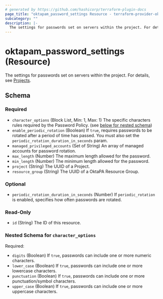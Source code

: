 ```yaml
---
# generated by https://github.com/hashicorp/terraform-plugin-docs
page_title: "oktapam_password_settings Resource - terraform-provider-oktapam"
subcategory: ""
description: |-
  The settings for passwords set on servers within the project. For details, see Projects https://help.okta.com/okta_help.htm?type=oie&id=ext-pam-projects.
---
```


# oktapam_password_settings (Resource)

The settings for passwords set on servers within the project. For details, see [Projects](https://help.okta.com/okta_help.htm?type=oie&id=ext-pam-projects).



<!-- schema generated by tfplugindocs -->
## Schema

### Required

- `character_options` (Block List, Min: 1, Max: 1) The specific characters rules required by the Password Policy. (see [below for nested schema](#nestedblock--character_options))
- `enable_periodic_rotation` (Boolean) If `true`, requires passwords to be rotated after a period of time has passed. You must also set the `periodic_rotation_duration_in_seconds` param.
- `managed_privileged_accounts` (Set of String) An array of managed accounts for password rotation.
- `max_length` (Number) The maximum length allowed for the password.
- `min_length` (Number) The minimum length allowed for the password.
- `project` (String) The UUID of a Project.
- `resource_group` (String) The UUID of a OktaPA Resource Group.

### Optional

- `periodic_rotation_duration_in_seconds` (Number) If `periodic_rotation` is enabled, specifies how often passwords are rotated.

### Read-Only

- `id` (String) The ID of this resource.

<a id="nestedblock--character_options"></a>
### Nested Schema for `character_options`

Required:

- `digits` (Boolean) If `true`, passwords can include one or more numeric characters.
- `lower_case` (Boolean) If `true`, passwords can include one or more lowercase characters.
- `punctuation` (Boolean) If `true`, passwords can include one or more punctuation/symbol characters.
- `upper_case` (Boolean) If `true`, passwords can include one or more uppercase characters.
